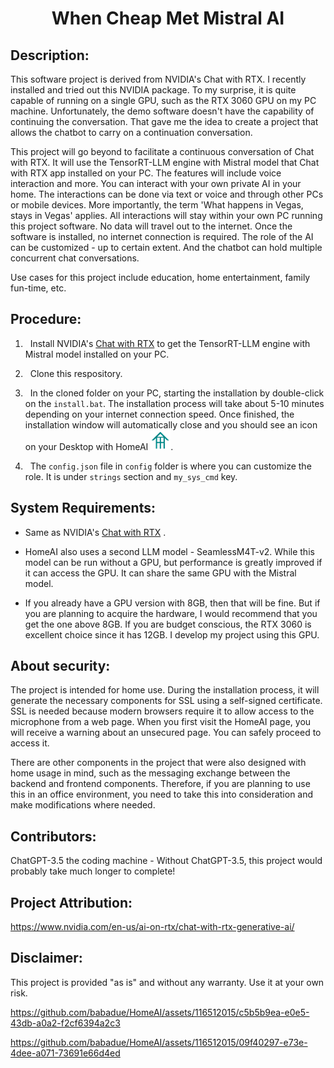 # <div align="center">When Cheap Met Mistral AI</div>

## Description:

This software project is derived from NVIDIA's Chat with RTX. I recently installed and 
tried out this NVIDIA package. To my surprise, it is quite capable of running on a 
single GPU, such as the RTX 3060 GPU on my PC machine. Unfortunately, the demo 
software doesn't have the capability of continuing the conversation. That gave me the 
idea to create a project that allows the chatbot to carry on a continuation conversation. 

This project will go beyond to facilitate a continuous conversation of Chat with RTX. It will use the TensorRT-LLM engine with Mistral model that Chat with RTX app installed on your PC. The features will include voice interaction and more. You can interact with your own private AI in your home. The interactions can be done via text or voice and through other PCs or mobile devices. More importantly, the term 'What happens in Vegas, stays in Vegas' applies. All interactions will stay within your own PC running this project software. No data will travel out to the internet. Once the software is installed, no internet connection is required.  The role of the AI can be customized - up to certain extent.  And the chatbot can hold multiple concurrent chat conversations.  

Use cases for this project include education, home entertainment, family fun-time, etc.

## Procedure:

1. &nbsp; Install NVIDIA's [Chat with RTX](https://www.nvidia.com/en-us/ai-on-rtx/chat-with-rtx-generative-ai/) to get the TensorRT-LLM engine with Mistral model installed on your PC.

2. &nbsp; Clone this respository.

3. &nbsp; In the cloned folder on your PC, starting the installation by double-click on the `install.bat`.  The installation process will take about 5-10 minutes depending on your internet connection speed.  Once finished, the installation window will automatically close and you should see an icon on your Desktop with HomeAI ![ ](homeai.png "Optional title").

4. &nbsp; The `config.json` file in `config` folder is where you can customize the role.  It is under `strings` section and `my_sys_cmd` key.

## System Requirements:

* Same as NVIDIA's [Chat with RTX](https://www.nvidia.com/en-us/ai-on-rtx/chat-with-rtx-generative-ai/) .

* HomeAI also uses a second LLM model - SeamlessM4T-v2.  While this model can be run without a GPU, but performance is 
greatly improved if it can access the GPU. It can share the same GPU with the Mistral model.

* If you already have a GPU version with 8GB, then that will be fine. But if you are planning to acquire the hardware, I would recommend that you get the one above 8GB. If you are budget conscious, the RTX 3060 is excellent choice since it has 12GB. I develop my project using this GPU.

## About security:

The project is intended for home use. During the installation process, it will generate the necessary components for SSL using a self-signed certificate. SSL is needed because modern browsers require it to allow access to the microphone from a web page. When you first visit the HomeAI page, you will receive a warning about an unsecured page. You can safely proceed to access it.

There are other components in the project that were also designed with home usage in mind, such as the messaging exchange between the backend and frontend components. Therefore, if you are planning to use this in an office environment, you need to take this into consideration and make modifications where needed.

## Contributors:

ChatGPT-3.5 the coding machine - Without ChatGPT-3.5, this project would probably take much longer to complete!

## Project Attribution:
https://www.nvidia.com/en-us/ai-on-rtx/chat-with-rtx-generative-ai/

## Disclaimer:

This project is provided "as is" and without any warranty. Use it at your own risk. 
    


https://github.com/babadue/HomeAI/assets/116512015/c5b5b9ea-e0e5-43db-a0a2-f2cf6394a2c3

https://github.com/babadue/HomeAI/assets/116512015/09f40297-e73e-4dee-a071-73691e66d4ed
